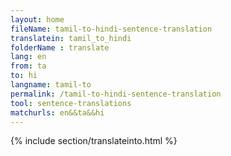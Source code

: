 ```yaml
---
layout: home
fileName: tamil-to-hindi-sentence-translation
translatein: tamil_to_hindi
folderName : translate
lang: en
from: ta
to: hi
langname: tamil-to
permalink: /tamil-to-hindi-sentence-translation
tool: sentence-translations
matchurls: en&&ta&&hi
---
```

{% include section/translateinto.html %}
